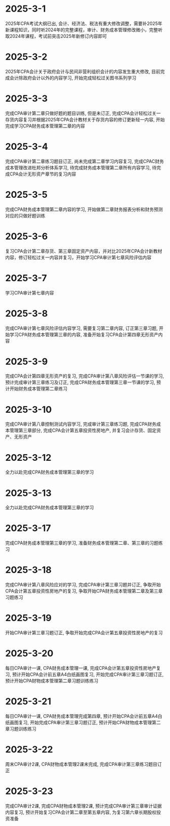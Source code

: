 # 2025-3-1
2025年CPA考试大纲已出, 会计、经济法、税法有重大修改调整，需要补2025年新课程知识，同时听2024年的完整课程，审计、财务成本管理修改微小，完整听取2024年课程，考试前突击2025年新修订内容即可

# 2025-3-2
2025年CPA会计关于政府会计与民间非营利组织会计的内容发生重大修改, 目前完成会计除政府会计以外的内容学习, 开始完成轻松过关图书系列学习

# 2025-3-3
完成CPA审计第二章只做好题的题目训练, 但是未订正, 完成CPA会计轻松过关一存货内容复习并根据2025年CPA会计教材关于存货内容的修订更新轻一内容, 开始完成学习CPA财务成本管理第二章的内容

# 2025-3-4
完成CPA审计第二章练习题目订正, 尚未完成第二章学习内容复习, 完成CPAC财务成本管理改进杜邦分析体系学习, 待完成财务成本管理第二章所有内容学习, 待完成CPA会计无形资产章节的复习内容

# 2025-3-5
完成CPA财务成本管理第二章内容的学习, 开始做第二章财务报表分析和财务预测对应的只做好题训练

# 2025-3-6
复习CPA会计第二章存货、第三章固定资产内容，并对比2025年CPA会计新教材内容，修订轻松过关一内容并复习，开始学习CPA审计第七章风险评估内容

# 2025-3-7
学习CPA审计第七章内容

# 2025-3-8
完成CPA审计第七章风险评估内容学习, 需要复习第二章内容, 订正第三章习题, 开始学习CPA财务成本管理第三章的内容, 准备开始复习CPA会计第四章无形资产内容

# 2025-3-9
完成CPA会计第四章无形资产的复习, 完成CPA审计第八章风险评估一节课的学习, 预计完成审计第三章练习及订正, 完成CPA财务成本管理第三章一节课的学习, 预计开始财务成本管理第二章练习

# 2025-3-10
完成CPA审计第八章控制测试内容学习, 完成审计第三章练习题, 完成CPA财务成本管理第三章部分, 完成CPA会计第五章投资性房地产, 并复习会计存货、固定资产、无形资产

# 2025-3-12
全力以赴完成CPA财务成本管理第三章的学习

# 2025-3-13
全力以赴完成CPA财务成本管理第三章的学习

# 2025-3-17
完成CPA财务成本管理第三章的学习, 准备财务成本管理第二章、第三章的习题练习

# 2025-3-18
完成CPA审计第八章风险应对的学习, 完成CPA审计第三章习题并订正, 争取开始CPA会计第五章投资性房地产的复习, 争取开始CPA财务成本管理第二章及第三章习题练习

# 2025-3-19
开始CPA审计第三章习题订正, 争取开始完成CPA会计第五章投资性房地产的复习

# 2025-3-20
每日CPA审计一课, CPA财务成本管理一课, 完成CPA会计第五章投资性房地产复习, 预计开始CPA会计前五章A4白纸画图复习, 开始完成CPA审计第三章习题订正, 预计开始CPA财物成本管理第二章习题训练练习

# 2025-3-21
每日CPA审计一课, CPA财务成本管理完成第四章, 预计开始CPA会计前五章A4白纸画图复习, 开始完成CPA审计第三章习题订正, 预计开始CPA财物成本管理第二章习题训练练习

# 2025-3-22
周末CPA审计2课, CPA财物成本管理2课未完成, 完成CPA审计第三章练习题目订正

# 2025-3-23
完成CPA审计2课, 完成CPA财物成本管理2课, 预计完成CPA审计第三章审计证据内容复习, 预计开始复习CPA会计第二章至第五章内容, 为复习第六章长期股权投资准备